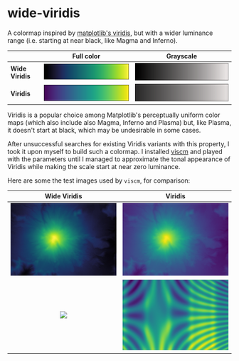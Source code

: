 # wide-viridis

A colormap inspired by [matplotlib's viridis](https://matplotlib.org/users/colormaps.html),
but with a wider luminance range (i.e. starting at near black, like Magma and Inferno).

|                  | Full color                             | Grayscale                              |
| ---------------- | -------------------------------------- | -------------------------------------- |
| **Wide Viridis** | ![](images/fullcolor_wide-viridis.png) | ![](images/grayscale_wide-viridis.png) |
| **Viridis**      | ![](images/fullcolor_viridis.png)      | ![](images/grayscale_viridis.png)      |

Viridis is a popular choice among Matplotlib's perceptually uniform color maps
(which also include also Magma, Inferno and Plasma)
but, like Plasma, it doesn't start at black, which may be undesirable in some cases.

After unsuccessful searches for existing Viridis variants with this property,
I took it upon myself to build such a colormap.
I installed [viscm](https://github.com/matplotlib/viscm) and played with the parameters
until I managed to approximate the tonal appearance of Viridis
while making the scale start at near zero luminance.

Here are some the test images used by `viscm`, for comparison:

| Wide Viridis                       | Viridis                       |
|:----------------------------------:|:-----------------------------:|
| ![](images/demo1_wide-viridis.png) | ![](images/demo1_viridis.png) |
| ![](images/demo2_wide_viridis.png) | ![](images/demo2_viridis.png) |
